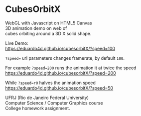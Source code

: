 # CubesOrbitX

WebGL with Javascript on HTML5 Canvas   
3D animation demo on web of   
cubes orbiting around a 3D X solid shape.

Live Demo:   
https://eduardo4d.github.io/cubesorbitX/?speed=100   

`?speed=` url parameters changes framerate, by default `100`.

For example `?speed=200` runs the animation it at twice the speed  
https://eduardo4d.github.io/cubesorbitX/?speed=200   

While `?speed=r0` halves the animation speed  
https://eduardo4d.github.io/cubesorbitX/?speed=50    

UFRJ (Rio de Janeiro Federal University)   
Computer Science / Computer Graphics course   
College homework assignment.
